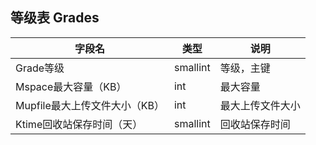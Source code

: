 
## 等级表 Grades
| 字段名 | 类型 | 说明 |
| --- | --- | --- |
| Grade等级 | smallint | 等级，主键 |
| Mspace最大容量（KB） | int | 最大容量 | 
| Mupfile最大上传文件大小（KB） | int | 最大上传文件大小 |
| Ktime回收站保存时间（天） | smallint | 回收站保存时间 |